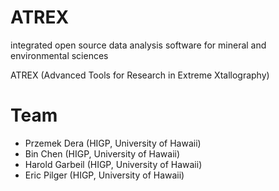# ATREX

integrated open source data analysis software for mineral and environmental sciences 

ATREX (Advanced Tools for Research in Extreme Xtallography)

# Team

- Przemek Dera (HIGP, University of Hawaii)
- Bin Chen (HIGP, University of Hawaii)
- Harold Garbeil (HIGP, University of Hawaii)
- Eric Pilger (HIGP, University of Hawaii)
